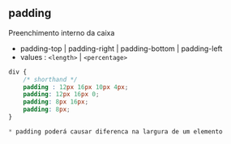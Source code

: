 ## padding

Preenchimento interno da caixa

- padding-top | padding-right | padding-bottom | padding-left
- values : `<length>` | `<percentage>`

```css
div {
    /* shorthand */
    padding : 12px 16px 10px 4px;
    padding: 12px 16px 0;
    padding: 8px 16px;
    padding: 8px; 
}

* padding poderá causar diferenca na largura de um elemento